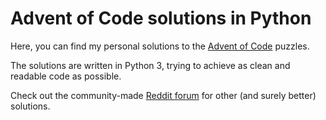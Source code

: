 # Advent of Code solutions in Python

Here, you can find my personal solutions to the [Advent of Code](https://adventofcode.com/) puzzles.

The solutions are written in Python 3, trying to achieve as clean and readable code as possible.

Check out the community-made [Reddit forum](https://www.reddit.com/r/adventofcode) for other (and surely better) solutions.

